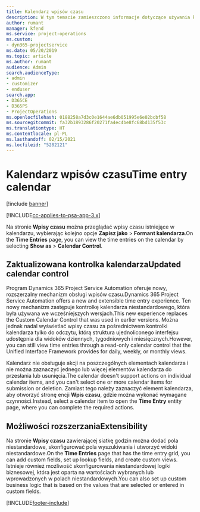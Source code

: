 ```yaml
---
title: Kalendarz wpisów czasu
description: W tym temacie zamieszczono informacje dotyczące używania kalendarza wpisów czasu.
author: rumant
manager: kfend
ms.service: project-operations
ms.custom:
- dyn365-projectservice
ms.date: 05/20/2019
ms.topic: article
ms.author: rumant
audience: Admin
search.audienceType:
- admin
- customizer
- enduser
search.app:
- D365CE
- D365PS
- ProjectOperations
ms.openlocfilehash: 0188258a7d3c0e1644ae6db051995e6e02bcbf58
ms.sourcegitcommit: fa32b1893286f20271fa4ec4be8fc68bd135f53c
ms.translationtype: HT
ms.contentlocale: pl-PL
ms.lasthandoff: 02/15/2021
ms.locfileid: "5282121"
---
```

# <a name="time-entry-calendar"></a><span data-ttu-id="381aa-103">Kalendarz wpisów czasu</span><span class="sxs-lookup"><span data-stu-id="381aa-103">Time entry calendar</span></span>

[!include [banner](../includes/psa-now-project-operations.md)]

[!INCLUDE[cc-applies-to-psa-app-3.x](../includes/cc-applies-to-psa-app-3x.md)]

<span data-ttu-id="381aa-104">Na stronie **Wpisy czasu** można przeglądać wpisy czasu istniejące w kalendarzu, wybierając kolejno opcje **Zapisz jako** \> **Formant kalendarza**.</span><span class="sxs-lookup"><span data-stu-id="381aa-104">On the **Time Entries** page, you can view the time entries on the calendar by selecting **Show as** \> **Calendar Control**.</span></span>

## <a name="updated-calendar-control"></a><span data-ttu-id="381aa-105">Zaktualizowana kontrolka kalendarza</span><span class="sxs-lookup"><span data-stu-id="381aa-105">Updated calendar control</span></span>

<span data-ttu-id="381aa-106">Program Dynamics 365 Project Service Automation oferuje nowy, rozszerzalny mechanizm obsługi wpisów czasu.</span><span class="sxs-lookup"><span data-stu-id="381aa-106">Dynamics 365 Project Service Automation offers a new and extensible time entry experience.</span></span> <span data-ttu-id="381aa-107">Ten nowy mechanizm zastępuje kontrolkę kalendarza niestandardowego, która była używana we wcześniejszych wersjach.</span><span class="sxs-lookup"><span data-stu-id="381aa-107">This new experience replaces the Custom Calendar Control that was used in earlier versions.</span></span> <span data-ttu-id="381aa-108">Można jednak nadal wyświetlać wpisy czasu za pośrednictwem kontrolki kalendarza tylko do odczytu, którą struktura ujednoliconego interfejsu udostępnia dla widoków dziennych, tygodniowych i miesięcznych.</span><span class="sxs-lookup"><span data-stu-id="381aa-108">However, you can still view time entries through a read-only calendar control that the Unified Interface Framework provides for daily, weekly, or monthly views.</span></span>

<span data-ttu-id="381aa-109">Kalendarz nie obsługuje akcji na poszczególnych elementach kalendarza i nie można zaznaczyć jednego lub więcej elementów kalendarza do przesłania lub usunięcia.</span><span class="sxs-lookup"><span data-stu-id="381aa-109">The calendar doesn't support actions on individual calendar items, and you can't select one or more calendar items for submission or deletion.</span></span> <span data-ttu-id="381aa-110">Zamiast tego należy zaznaczyć element kalendarza, aby otworzyć stronę encji **Wpis czasu**, gdzie można wykonać wymagane czynności.</span><span class="sxs-lookup"><span data-stu-id="381aa-110">Instead, select a calendar item to open the **Time Entry** entity page, where you can complete the required actions.</span></span>

## <a name="extensibility"></a><span data-ttu-id="381aa-111">Możliwości rozszerzania</span><span class="sxs-lookup"><span data-stu-id="381aa-111">Extensibility</span></span>

<span data-ttu-id="381aa-112">Na stronie **Wpisy czasu** zawierającej siatkę godzin można dodać pola niestandardowe, skonfigurować pola wyszukiwania i utworzyć widoki niestandardowe.</span><span class="sxs-lookup"><span data-stu-id="381aa-112">On the **Time Entries** page that has the time entry grid, you can add custom fields, set up lookup fields, and create custom views.</span></span> <span data-ttu-id="381aa-113">Istnieje również możliwość skonfigurowania niestandardowej logiki biznesowej, która jest oparta na wartościach wybranych lub wprowadzonych w polach niestandardowych.</span><span class="sxs-lookup"><span data-stu-id="381aa-113">You can also set up custom business logic that is based on the values that are selected or entered in custom fields.</span></span>


[!INCLUDE[footer-include](../includes/footer-banner.md)]